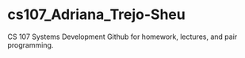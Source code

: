 # cs107_Adriana_Trejo-Sheu
CS 107 Systems Development Github for homework, lectures, and pair programming.
